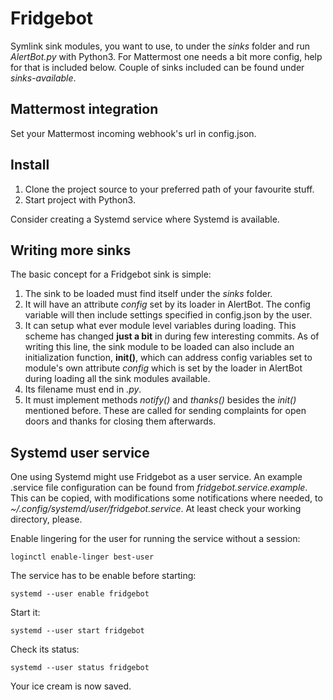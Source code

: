 # Fridgebot

Symlink sink modules, you want to use, to under the *sinks*
folder and run *AlertBot.py* with Python3. For Mattermost
one needs a bit more config, help for that is included below.
Couple of sinks included can be found under *sinks-available*.

## Mattermost integration
Set your Mattermost incoming webhook's url in config.json.

## Install

1. Clone the project source to your preferred path of your favourite stuff.
2. Start project with Python3.

Consider creating a Systemd service where Systemd is available.

## Writing more sinks

The basic concept for a Fridgebot sink is simple:

1. The sink to be loaded must find itself under the *sinks* folder.
2. It will have an attribute *config* set by its loader in AlertBot.
   The config variable will then include settings specified in config.json
   by the user.
2. It can setup what ever module level variables during loading.
   This scheme has changed **just a bit** in during few interesting commits.
   As of writing this line, the sink module to be loaded can also include an
   initialization function, **init()**, which can address config variables
   set to module's own attribute *config* which is set by the loader in
   AlertBot during loading all the sink modules available.
4. Its filename must end in *.py*.
5. It must implement methods *notify()* and *thanks()* besides the *init()*
   mentioned before. These are called for sending complaints for open doors
   and thanks for closing them afterwards.

## Systemd user service

One using Systemd might use Fridgebot as a user service. An example
.service file configuration can be found from *fridgebot.service.example*.
This can be copied, with modifications some notifications where needed,
to *~/.config/systemd/user/fridgebot.service*. At least check your working
directory, please.

Enable lingering for the user for running the service without a session:

	loginctl enable-linger best-user

The service has to be enable before starting:

	systemd --user enable fridgebot

Start it:

	systemd --user start fridgebot

Check its status:

	systemd --user status fridgebot

Your ice cream is now saved.
